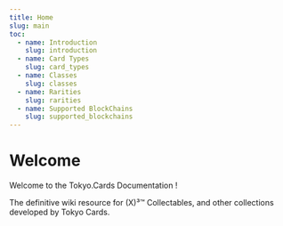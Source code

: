 ```yaml
---
title: Home
slug: main
toc:
  - name: Introduction
    slug: introduction
  - name: Card Types 
    slug: card_types 
  - name: Classes 
    slug: classes 
  - name: Rarities 
    slug: rarities 
  - name: Supported BlockChains 
    slug: supported_blockchains 
---
```


# Welcome

Welcome to the Tokyo.Cards Documentation !

The definitive wiki resource for (X)³™ Collectables, and other collections developed by Tokyo Cards.
